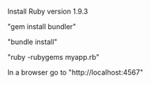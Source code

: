 Install Ruby version 1.9.3

"gem install bundler"

"bundle install"

"ruby -rubygems myapp.rb"

In a browser go to "http://localhost:4567"
